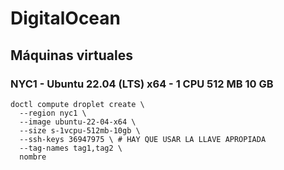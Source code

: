 # DigitalOcean



## Máquinas virtuales

### NYC1 - Ubuntu 22.04 (LTS) x64 - 1 CPU 512 MB 10 GB
```shell
doctl compute droplet create \
  --region nyc1 \
  --image ubuntu-22-04-x64 \
  --size s-1vcpu-512mb-10gb \
  --ssh-keys 36947975 \ # HAY QUE USAR LA LLAVE APROPIADA
  --tag-names tag1,tag2 \
  nombre
```

